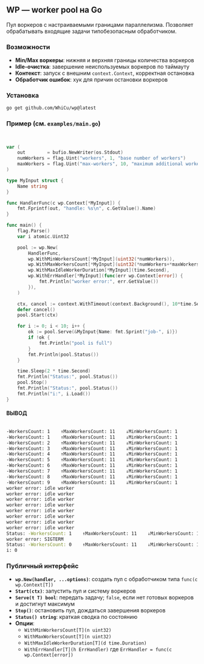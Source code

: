 ## WP — worker pool на Go

Пул воркеров с настраиваемыми границами параллелизма. Позволяет обрабатывать входящие задачи типобезопасным обработчиком.

### Возможности
- **Min/Max воркеры**: нижняя и верхняя границы количества воркеров
- **Idle-очистка**: завершение неиспользуемых воркеров по таймауту
- **Контекст**: запуск с внешним `context.Context`, корректная остановка
- **Обработчик ошибок**: хук для причин остановки воркеров

### Установка
```bash
go get github.com/WhiCu/wp@latest
```

### Пример (см. `examples/main.go`)
```go


var (
	out        = bufio.NewWriter(os.Stdout)
	numWorkers = flag.Uint("workers", 1, "base number of workers")
	maxWorkers = flag.Uint("max-workers", 10, "maximum additional workers that can be created on top of base workers (total: workers + max-workers)")
)

type MyInput struct {
	Name string
}

func HandlerFunc(c wp.Context[*MyInput]) {
	fmt.Fprintf(out, "handle: %s\n", c.GetValue().Name)
}

func main() {
	flag.Parse()
	var i atomic.Uint32

	pool := wp.New(
		HandlerFunc,
		wp.WithMinWorkersCount[*MyInput](uint32(*numWorkers)),
		wp.WithMaxWorkersCount[*MyInput](uint32(*numWorkers+*maxWorkers)),
		wp.WithMaxIdleWorkerDuration[*MyInput](time.Second),
		wp.WithErrHandler[*MyInput](func(err wp.Context[error]) {
			fmt.Println("worker error:", err.GetValue())
		}),
	)

	ctx, cancel := context.WithTimeout(context.Background(), 10*time.Second)
	defer cancel()
	pool.Start(ctx)

	for i := 0; i < 10; i++ {
		ok := pool.Serve(&MyInput{Name: fmt.Sprint("job-", i)})
		if !ok {
			fmt.Println("pool is full")
		}
		fmt.Println(pool.Status())
	}

	time.Sleep(2 * time.Second)
	fmt.Println("Status:", pool.Status())
	pool.Stop()
	fmt.Println("Status:", pool.Status())
	fmt.Println("i:", i.Load())
}


```

#### ВЫВОД

```bash

-WorkersCount: 1	↑MaxWorkersCount: 11	↓MinWorkersCount: 1
-WorkersCount: 1	↑MaxWorkersCount: 11	↓MinWorkersCount: 1
-WorkersCount: 2	↑MaxWorkersCount: 11	↓MinWorkersCount: 1
-WorkersCount: 3	↑MaxWorkersCount: 11	↓MinWorkersCount: 1
-WorkersCount: 4	↑MaxWorkersCount: 11	↓MinWorkersCount: 1
-WorkersCount: 5	↑MaxWorkersCount: 11	↓MinWorkersCount: 1
-WorkersCount: 6	↑MaxWorkersCount: 11	↓MinWorkersCount: 1
-WorkersCount: 7	↑MaxWorkersCount: 11	↓MinWorkersCount: 1
-WorkersCount: 8	↑MaxWorkersCount: 11	↓MinWorkersCount: 1
-WorkersCount: 9	↑MaxWorkersCount: 11	↓MinWorkersCount: 1
worker error: idle worker
worker error: idle worker
worker error: idle worker
worker error: idle worker
worker error: idle worker
worker error: idle worker
worker error: idle worker
worker error: idle worker
Status: -WorkersCount: 1	↑MaxWorkersCount: 11	↓MinWorkersCount: 1
worker error: SIGTERM
Status: -WorkersCount: 0	↑MaxWorkersCount: 11	↓MinWorkersCount: 1
i: 0

```

### Публичный интерфейс
- **`wp.New(handler, ...options)`**: создать пул с обработчиком типа `func(c wp.Context[T])`
- **`Start(ctx)`**: запустить пул и систему воркеров
- **`Serve(t T) bool`**: передать задачу; `false`, если нет готовых воркеров и достигнут максимум
- **`Stop()`**: остановить пул, дождаться завершения воркеров
- **`Status() string`**: краткая сводка по состоянию
- **Опции**:
  - `WithMinWorkersCount[T](n uint32)`
  - `WithMaxWorkersCount[T](n uint32)`
  - `WithMaxIdleWorkerDuration[T](d time.Duration)`
  - `WithErrHandler[T](h ErrHandler)` где `ErrHandler = func(c wp.Context[error])`
